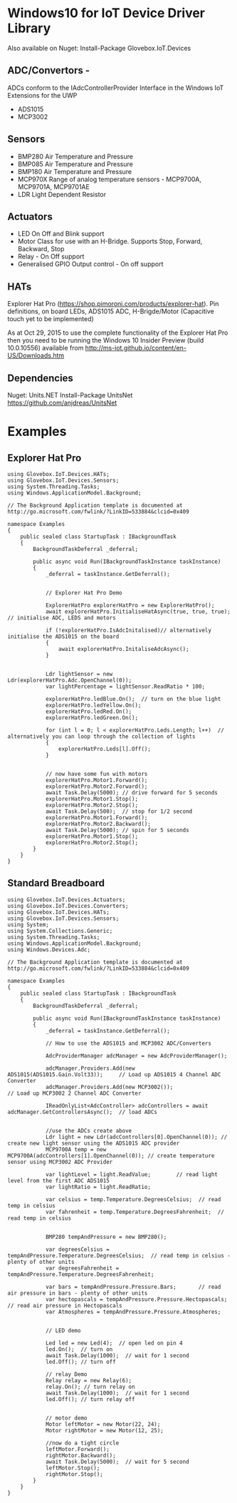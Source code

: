 # Windows10 for IoT Device Driver Library

Also available on Nuget: Install-Package Glovebox.IoT.Devices 

ADC/Convertors - 
--------------

ADCs conform to the IAdcControllerProvider Interface in the Windows IoT Extensions for the UWP 

- ADS1015
- MCP3002

Sensors
-------
- BMP280 Air Temperature and Pressure
- BMP085 Air Temperature and Pressure
- BMP180 Air Temperature and Pressure
- MCP970X Range of analog temperature sensors - MCP9700A, MCP9701A, MCP9701AE
- LDR Light Dependent Resistor

Actuators
---------
- LED On Off and Blink support
- Motor Class for use with an H-Bridge.  Supports Stop, Forward, Backward, Stop
- Relay - On Off support
- Generalised GPIO Output control - On off support

HATs
----
Explorer Hat Pro (https://shop.pimoroni.com/products/explorer-hat).  Pin definitions, on board LEDs, ADS1015 ADC, H-Brigde/Motor (Capacitive touch yet to be implemented)

As at Oct 29, 2015 to use the complete functionality of the Explorer Hat Pro then you need to be running the Windows 10 Insider Preview (build 10.0.10556) available from http://ms-iot.github.io/content/en-US/Downloads.htm 

Dependencies
------------

Nuget: Units.NET
Install-Package UnitsNet 
https://github.com/anjdreas/UnitsNet


# Examples

## Explorer Hat Pro

    using Glovebox.IoT.Devices.HATs;
    using Glovebox.IoT.Devices.Sensors;
    using System.Threading.Tasks;
    using Windows.ApplicationModel.Background;

    // The Background Application template is documented at http://go.microsoft.com/fwlink/?LinkID=533884&clcid=0x409

    namespace Examples
    {
        public sealed class StartupTask : IBackgroundTask
        {
            BackgroundTaskDeferral _deferral;

            public async void Run(IBackgroundTaskInstance taskInstance)
            {
                _deferral = taskInstance.GetDeferral();


                // Explorer Hat Pro Demo

                ExplorerHatPro explorerHatPro = new ExplorerHatPro();
                await explorerHatPro.InitialiseHatAsync(true, true, true); // initialise ADC, LEDS and motors

                if (!explorerHatPro.IsAdcInitalised)// alternatively initialise the ADS1015 on the board
                {
                    await explorerHatPro.InitaliseAdcAsync();
                }


                Ldr lightSensor = new Ldr(explorerHatPro.Adc.OpenChannel(0));
                var lightPercentage = lightSensor.ReadRatio * 100;

                explorerHatPro.ledBlue.On();  // turn on the blue light
                explorerHatPro.ledYellow.On();
                explorerHatPro.ledRed.On();
                explorerHatPro.ledGreen.On();

                for (int l = 0; l < explorerHatPro.Leds.Length; l++)  // alternatively you can loop through the collection of lights
                {
                    explorerHatPro.Leds[l].Off();
                }


                // now have some fun with motors
                explorerHatPro.Motor1.Forward();
                explorerHatPro.Motor2.Forward();
                await Task.Delay(5000); // drive forward for 5 seconds
                explorerHatPro.Motor1.Stop();
                explorerHatPro.Motor2.Stop();
                await Task.Delay(500);  // stop for 1/2 second
                explorerHatPro.Motor1.Forward();
                explorerHatPro.Motor2.Backward();
                await Task.Delay(5000); // spin for 5 seconds
                explorerHatPro.Motor1.Stop();
                explorerHatPro.Motor2.Stop();
            }
        }
    }



## Standard Breadboard

    using Glovebox.IoT.Devices.Actuators;
    using Glovebox.IoT.Devices.Converters;
    using Glovebox.IoT.Devices.HATs;
    using Glovebox.IoT.Devices.Sensors;
    using System;
    using System.Collections.Generic;
    using System.Threading.Tasks;
    using Windows.ApplicationModel.Background;
    using Windows.Devices.Adc;

    // The Background Application template is documented at http://go.microsoft.com/fwlink/?LinkID=533884&clcid=0x409

    namespace Examples
    {
        public sealed class StartupTask : IBackgroundTask
        {
            BackgroundTaskDeferral _deferral;

            public async void Run(IBackgroundTaskInstance taskInstance)
            {
                _deferral = taskInstance.GetDeferral();

                // How to use the ADS1015 and MCP3002 ADC/Converters

                AdcProviderManager adcManager = new AdcProviderManager();

                adcManager.Providers.Add(new ADS1015(ADS1015.Gain.Volt33));     // Load up ADS1015 4 Channel ADC Converter
                adcManager.Providers.Add(new MCP3002());                       // Load up MCP3002 2 Channel ADC Converter

                IReadOnlyList<AdcController> adcControllers = await adcManager.GetControllersAsync();  // load ADCs


                //use the ADCs create above
                Ldr light = new Ldr(adcControllers[0].OpenChannel(0)); // create new light sensor using the ADS1015 ADC provider
                MCP9700A temp = new MCP9700A(adcControllers[1].OpenChannel(0)); // create temperature sensor using MCP3002 ADC Provider

                var lightLevel = light.ReadValue;        // read light level from the first ADC ADS1015
                var lightRatio = light.ReadRatio;

                var celsius = temp.Temperature.DegreesCelsius;  // read temp in celsius
                var fahrenheit = temp.Temperature.DegreesFahrenheit;  // read temp in celsius


                BMP280 tempAndPressure = new BMP280();

                var degreesCelsius = tempAndPressure.Temperature.DegreesCelsius;  // read temp in celsius - plenty of other units
                var degreesFahrenheit = tempAndPressure.Temperature.DegreesFahrenheit;

                var bars = tempAndPressure.Pressure.Bars;       // read air pressure in bars - plenty of other units
                var hectopascals = tempAndPressure.Pressure.Hectopascals;  // read air pressure in Hectopascals
                var Atmospheres = tempAndPressure.Pressure.Atmospheres;


                // LED demo

                Led led = new Led(4);  // open led on pin 4
                led.On();  // turn on
                await Task.Delay(1000);  // wait for 1 second
                led.Off(); // turn off

                // relay Demo
                Relay relay = new Relay(6);
                relay.On(); // turn relay on
                await Task.Delay(1000);  // wait for 1 second
                led.Off(); // turn relay off


                // motor demo
                Motor leftMotor = new Motor(22, 24);
                Motor rightMotor = new Motor(12, 25);

                //now do a tight circle
                leftMotor.Forward();
                rightMotor.Backward();
                await Task.Delay(5000);  // wait for 5 second
                leftMotor.Stop();
                rightMotor.Stop();
            }
        }
    }
